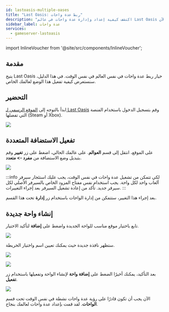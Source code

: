 ```yaml
---
id: lastoasis-multiple-oases
title: "Last Oasis: ربط عدة واحات"
description: "اكتشف كيفية إعداد وإدارة عدة واحات في عالم Last Oasis الخاص بك لتحسين تجربة اللعب → تعلّم المزيد الآن"
sidebar_label: عدة واحات
services:
  - gameserver-lastoasis
---
```


import InlineVoucher from '@site/src/components/InlineVoucher';

## مقدمة
يتيح Last Oasis خيار ربط عدة واحات في نفس العالم في نفس الوقت. في هذا الدليل، سنستعرض كيفية تفعيل هذا الوضع لعالمك الخاص.

<InlineVoucher />

## التحضير
ابدأ بالتوجه إلى [الموقع الرسمي لـ Last Oasis](https://myrealm.lastoasis.gg/) وقم بتسجيل الدخول باستخدام المنصة التي تفضلها (Steam أو Xbox).

![](https://screensaver01.zap-hosting.com/index.php/s/d6xZsqYbEF9jSj8/preview)

## تفعيل الاستضافة المتعددة
على الموقع، انتقل إلى قسم **العوالم**. على عالمك الحالي، اضغط على زر **تغيير** وقم بتبديل وضع الاستضافة من **مفرد -> متعدد**.

![](https://github.com/zaphosting/docs/assets/42719082/9f06547a-f23f-4542-bcd7-e69d0bbfbf19)

:::info
لكي تتمكن من تشغيل عدة واحات في نفس الوقت، يجب عليك استئجار سيرفر ألعاب واحد لكل واحة. يجب استخدام نفس مفتاح المزود الخاص بالسيرفر الأصلي لكل سيرفر جديد. تأكد من إعادة تشغيل السيرفر بعد إجراء التغييرات.
:::

بعد إجراء هذا التغيير، ستتمكن من إدارة الواحات باستخدام زر **إدارة** تحت هذا القسم.

## إنشاء واحة جديدة
تابع باختيار موقع مناسب للواحة الجديدة واضغط على **إضافة** لتأكيد الاختيار.

![](https://screensaver01.zap-hosting.com/index.php/s/A2GLkeBWaBQr6m9/preview)

ستظهر نافذة جديدة حيث يمكنك تعيين اسم واختيار الخريطة.

![](https://screensaver01.zap-hosting.com/index.php/s/6SkCFyAzooKwQAA/preview)

![](https://screensaver01.zap-hosting.com/index.php/s/CBFHBq8TxAxogk9/preview)

بعد التأكيد، يمكنك أخيرًا الضغط على **إضافة واحة** لإنشاء الواحة وتفعيلها باستخدام زر **تفعيل**.

![](https://screensaver01.zap-hosting.com/index.php/s/yoeHTdeAeXneC2q/preview)

الآن يجب أن تكون قادرًا على رؤية عدة واحات نشطة في نفس الوقت تحت قسم **الواحات**. لقد قمت بإعداد عدة واحات لعالمك بنجاح.

<InlineVoucher />